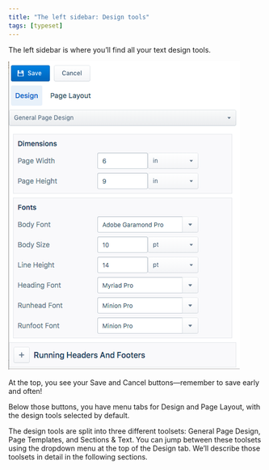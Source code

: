 ```yaml
---
title: "The left sidebar: Design tools"
tags: [typeset]
---
```

 
<html><body><section data-type="chapter" class="hsecchapter" data-hederis-type="hsecchapter" id="typeset-left-sidebar" data-pi-attrs="id: typeset-left-sidebar; data-tags: typeset;" role="doc-chapter" data-tags="typeset" data-author-name=" " data-book-title=" " title="The left sidebar: Design tools"><p class="hblkp" data-hederis-type="hblkp" id="pY6UYOFSi">The left sidebar is where you&#8217;ll find all your text design tools. </p><img data-hederis-type="hblkimg" class="hblkimg" id="pyRdsTvyI" src="/images/leftsidebar.png" data-img-src="/images/leftsidebar.png"/><p class="hblkp" data-hederis-type="hblkp" id="plAoa04Nz">At the top, you see your Save and Cancel buttons&#8212;remember to save early and often!</p><p class="hblkp" data-hederis-type="hblkp" id="pUrVyxxMi">Below those buttons, you have menu tabs for Design and Page Layout, with the design tools selected by default.</p><p class="hblkp" data-hederis-type="hblkp" id="p7wGsayQl">The design tools are split into three different toolsets: General Page Design, Page Templates, and Sections &amp; Text. You can jump between these toolsets using the dropdown menu at the top of the Design tab. We&#8217;ll describe those toolsets in detail in the following sections.</p></section></body></html>
